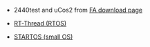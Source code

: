   * 2440test and uCos2 from [FA download page](http://www.friendlyarm.net/downloads)

  * [RT-Thread (RTOS)](http://code.google.com/p/rt-thread)

  * [STARTOS (small OS)](http://code.google.com/p/startos/)
